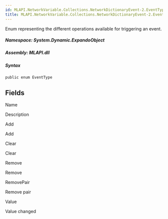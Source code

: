 ```yaml
---  
id: MLAPI.NetworkVariable.Collections.NetworkDictionaryEvent-2.EventType  
title: MLAPI.NetworkVariable.Collections.NetworkDictionaryEvent-2.EventType  
---
```


<div class="markdown level0 summary">

Enum representing the different operations available for triggering an
event.

</div>

<div class="markdown level0 conceptual">

</div>

##### **Namespace**: System.Dynamic.ExpandoObject

##### **Assembly**: MLAPI.dll

##### Syntax

    public enum EventType

## Fields

Name

Description

Add

Add

Clear

Clear

Remove

Remove

RemovePair

Remove pair

Value

Value changed
